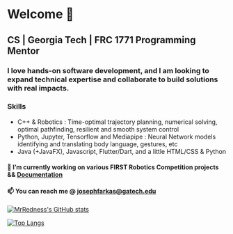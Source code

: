 # Welcome 🖖 
## CS | Georgia Tech | FRC 1771 Programming Mentor

### I love hands-on software development, and I am looking to expand technical expertise and collaborate to build solutions with real impacts.


###     Skills
- C++ & Robotics : Time-optimal trajectory planning, numerical solving, optimal pathfinding, resilient and smooth system control
- Python, Jupyter, Tensorflow and Mediapipe : Neural Network models identifying and translating body language, gestures, etc
- Java (+JavaFX), Javascript, Flutter/Dart, and a little HTML/CSS & Python

####    🔭 I’m currently working on various FIRST Robotics Competition projects && [Documentation](https://github.com/TEAM1771/Crash-Course/wiki)

####    📫  You can reach me @ josephfarkas@gatech.edu

<!-- ![](https://github.com/mrredness/github-stats/blob/master/generated/overview.svg)

![](https://github.com/mrredness/github-stats/blob/master/generated/languages.svg) -->

[![MrRedness's GitHub stats](https://github-readme-stats-one-bice.vercel.app/api?username=mrredness&langs_count=10&layout=compact&role=OWNER,ORGANIZATION_MEMBER,COLLABORATOR&count_private=true&show_icons=true&hide_border=true&bg_color=00000000)](https://github.com/anuraghazra/github-readme-stats)

[![Top Langs](https://github-readme-stats-one-bice.vercel.app/api/top-langs/?username=mrredness&langs_count=10&layout=compact&role=OWNER,ORGANIZATION_MEMBER,COLLABORATOR&count_private=true&show_icons=true&hide_border=true&bg_color=00000000)](https://github.com/anuraghazra/github-readme-stats)

<!--
[![Wakatime](https://wakatime.com/share/@018bcffe-5abf-4894-acd6-0ce0310dfd2a/8832125e-cdae-4bc2-976c-6643fa8ab2ca.svg)](https://wakatime.com)
-->

<!--
**MrRedness/MrRedness** is a ✨ _special_ ✨ repository because its `README.md` (this file) appears on your GitHub profile.

Here are some ideas to get you started:

- 🔭 I’m currently working on ...
- 🌱 I’m currently learning ...
- 👯 I’m looking to collaborate on ...
- 🤔 I’m looking for help with ...
- 💬 Ask me about ...
- 📫 How to reach me: ...
- 😄 Pronouns: ...
- ⚡ Fun fact: ...
-->
